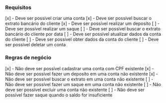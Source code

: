 ### Requisitos

[x] - Deve ser possível criar uma conta
[x] - Deve ser possível buscar o extrato bancário do cliente
[x] - Deve ser possível realizar um deposíto
[ ] - Deve ser possível realizar um saque
[ ] - Deve ser possível buscar o extrato bancário do cliente por data
[ ] - Deve ser possível atualizar dados da conta do cliente
[ ] - Deve ser possível obter dados da conta do cliente
[ ] - Deve ser possível deletar um conta

### Regras de negócio

[x] - Não deve ser possível cadastrar uma conta com CPF existente
[x] - Não deve ser possível fazer um deposíto em uma conta não existente
[x] - Não deve ser possível buscar o extrato em uma conta não existente
[ ] - Não deve ser possível fazer um saque em uma conta não existente
[ ] - Não deve ser possível excluir uma conta não existente
[ ] - Não deve ser possível fazer saque quando o saldo for insuficiente
